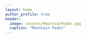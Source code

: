 ```yaml
---
layout: home
author_profile: true
header:
  image: /assets/MountainPeaks.jpg
  caption: "Mountain Peaks"
---
```

